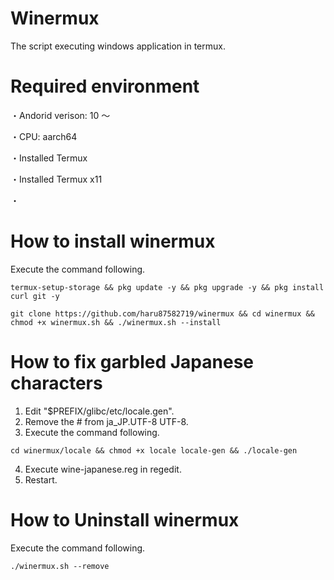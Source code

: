 # Winermux 
The script executing windows application in termux.

# Required environment
・Andorid verison: 10 ～

・CPU: aarch64

・Installed Termux 

・Installed Termux x11

・

# How to install winermux

Execute the command following.

```
termux-setup-storage && pkg update -y && pkg upgrade -y && pkg install curl git -y
```

```
git clone https://github.com/haru87582719/winermux && cd winermux && chmod +x winermux.sh && ./winermux.sh --install
````

# How to fix garbled Japanese characters

1. Edit "$PREFIX/glibc/etc/locale.gen".
2. Remove the # from ja_JP.UTF-8 UTF-8.
3. Execute the command following.

```
cd winermux/locale && chmod +x locale locale-gen && ./locale-gen
```   
4. Execute wine-japanese.reg in regedit.
5. Restart.

# How to Uninstall winermux

Execute the command following.

```
./winermux.sh --remove
```

